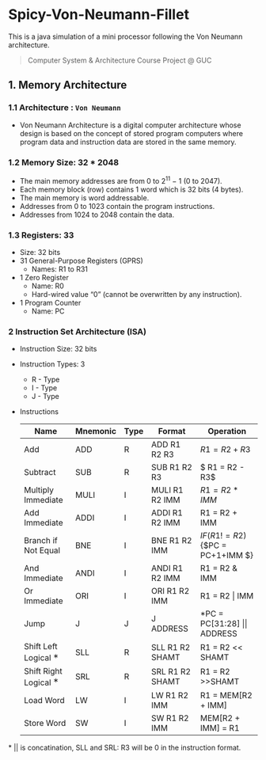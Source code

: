 # Spicy-Von-Neumann-Fillet

This is a java simulation of a mini processor following the Von Neumann architecture.

>Computer System & Architecture Course Project @ GUC

## 1. Memory Architecture
### 1.1 Architecture : `Von Neumann`
- Von Neumann Architecture is a digital computer architecture whose design is based on the
    concept of stored program computers where program data and instruction data are stored
    in the same memory.

### 1.2 Memory Size: 32 * 2048

- The main memory addresses are from 0 to 2<sup>11</sup> − 1  (0 to 2047).
- Each memory block (row) contains 1 word which is 32 bits (4 bytes).
- The main memory is word addressable.
- Addresses from 0 to 1023 contain the program instructions.
- Addresses from 1024 to 2048 contain the data.

### 1.3 Registers: 33

- Size: $32$ bits
- 31 General-Purpose Registers (GPRS)
  - Names: R1 to R31
- 1 Zero Register
  - Name: R0
  - Hard-wired value “0” (cannot be overwritten by any instruction).
- 1 Program Counter
  - Name: PC

### 2 Instruction Set Architecture (ISA)
- Instruction Size: $32$ bits
- Instruction Types: $3$
  - R - Type
  - I - Type
  - J - Type
- Instructions

  |  Name | Mnemonic  | Type  | Format  |  Operation |    
  |---|---|---|---|---|
  |Add |ADD |R| ADD R1 R2 R3 |$R1 = R2 + R3$|
  |Subtract| SUB| R| SUB R1 R2 R3|$ R1 = R2 - R3$|
  |Multiply Immediate| MULI |I|MULI R1 R2 IMM| $R1 = R2 * IMM$|
  |Add Immediate| ADDI |I| ADDI R1 R2 IMM| R1 = R2 + IMM|
  |Branch if Not Equal |BNE |I| BNE R1 R2 IMM| $IF(R1 != R2)$ {$PC = PC+1+IMM $}|
  |And Immediate| ANDI| I| ANDI R1 R2 IMM |R1 = R2 & IMM|
  |Or Immediate| ORI |I| ORI R1 R2 IMM| R1 = R2 \| IMM|
  |Jump |J |J| J ADDRESS |\*PC = PC[31:28] \|\| ADDRESS|
  |Shift Left Logical $^∗$| SLL |R| SLL R1 R2 SHAMT| R1 = R2 << SHAMT
  |Shift Right Logical $^∗$| SRL |R| SRL R1 R2 SHAMT |R1 = R2 >>SHAMT
  |Load Word |LW |I| LW R1 R2 IMM |R1 = MEM[R2 + IMM]|
  |Store Word |SW |I| SW R1 R2 IMM| MEM[R2 + IMM] = R1|
\* \|\| is concatination, SLL and SRL: R3 will be 0 in the instruction format.

 

